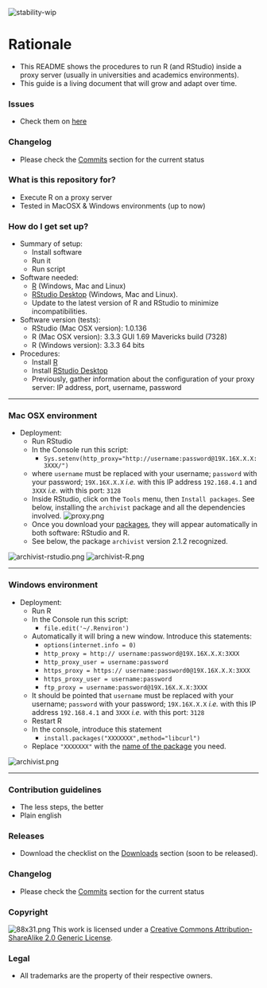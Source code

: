 ![stability-wip](https://img.shields.io/badge/status%3A%20-archived-orange.svg)

# Rationale #

* This README shows the procedures to run R (and RStudio) inside a proxy server (usually in universities and academics environments).
* This guide is a living document that will grow and adapt over time.

### Issues ###

* Check them on [here](https://bitbucket.org/imhicihu/r-on-proxy-server/issues?status=new&status=open)

### Changelog ###

* Please check the [Commits](https://bitbucket.org/imhicihu/r-on-proxy-server/commits/) section for the current status

### What is this repository for? ###

* Execute R on a proxy server
* Tested in MacOSX & Windows environments (up to now)

### How do I get set up? ###

* Summary of setup:
    - Install software
    - Run it
    - Run script
* Software needed:
    - [R](https://cran.r-project.org) (Windows, Mac and Linux)
    - [RStudio Desktop](https://www.rstudio.com/products/rstudio/#Desktop) (Windows, Mac and Linux). 
    - Update to the latest version of R and RStudio to minimize incompatibilities.
* Software version (tests):
    - RStudio (Mac OSX version): 1.0.136
    - R (Mac OSX version): 3.3.3 GUI 1.69 Mavericks build (7328)
    - R (Windows version): 3.3.3 64 bits
* Procedures:
    - Install [R](https://cran.r-project.org/bin/)
    - Install [RStudio Desktop](https://www.rstudio.com/products/rstudio/#Desktop)
    - Previously, gather information about the configuration of your proxy server: IP address, port, username, password

-----------------------
### Mac OSX environment ###

* Deployment:
    - Run RStudio
    - In the Console run this script:
        - `Sys.setenv(http_proxy="http://username:password@19X.16X.X.X:3XXX/")`
    - where `username` must be replaced with your username; `password` with your password; `19X.16X.X.X` *i.e.* with this IP address `192.168.4.1` and `3XXX` *i.e.* with this port: `3128`
    - Inside RStudio, click on the `Tools` menu, then `Install packages`. See below, installing the `archivist` package and all the dependencies involved.
![proxy.png](https://bitbucket.org/repo/4pKrXRd/images/4285276611-proxy.png)
    - Once you download your [packages](https://cran.r-project.org/web/packages/available_packages_by_name.html), they will appear automatically in both software: RStudio and R.
    - See below, the package `archivist` version 2.1.2 recognized.

![archivist-rstudio.png](https://bitbucket.org/repo/4pKrXRd/images/1476422623-archivist-rstudio.png)
![archivist-R.png](https://bitbucket.org/repo/4pKrXRd/images/3011197732-archivist-R.png)

-----------------------
### Windows environment ###
* Deployment:
    - Run R
    - In the Console run this script:
        - `file.edit('~/.Renviron')`
    - Automatically it will bring a new window. Introduce this statements:
        - `options(internet.info = 0)`
        - `http_proxy = http:// username:password@19X.16X.X.X:3XXX`
        - `http_proxy_user = username:password`
        - `https_proxy = https:// username:password0@19X.16X.X.X:3XXX`
        - `https_proxy_user = username:password`
        - `ftp_proxy = username:password@19X.16X.X.X:3XXX`
    * It should be pointed that `username` must be replaced with your username; `password` with your password; `19X.16X.X.X` *i.e.* with this IP address `192.168.4.1` and `3XXX` *i.e.* with this port: `3128`
    * Restart R
    * In the console, introduce this statement
        - `install.packages("XXXXXXX",method="libcurl")`
    * Replace `"XXXXXXX"` with the [name of the package](https://cran.r-project.org/web/packages/available_packages_by_name.html) you need.

![archivist.png](https://bitbucket.org/repo/4pKrXRd/images/377615290-archivist.png)

-----------------------
### Contribution guidelines ###

* The less steps, the better
* Plain english

### Releases ###

* Download the checklist on the [Downloads](https://bitbucket.org/imhicihu/r-on-proxy-server/downloads/) section (soon to be released).

### Changelog ###

* Please check the [Commits](https://bitbucket.org/imhicihu/r-on-proxy-server/commits/) section for the current status

### Copyright ###
![88x31.png](https://bitbucket.org/repo/4pKrXRd/images/3902704043-88x31.png)
This work is licensed under a [Creative Commons Attribution-ShareAlike 2.0 Generic License](http://creativecommons.org/licenses/by-sa/2.0/).

### Legal ###

* All trademarks are the property of their respective owners.